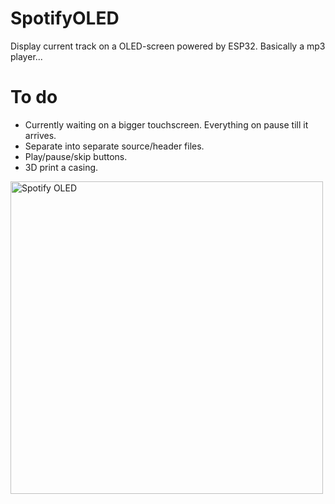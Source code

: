 # SpotifyOLED
Display current track on a OLED-screen powered by ESP32.
Basically a mp3 player...

# To do
- Currently waiting on a bigger touchscreen. Everything on pause till it arrives.
- Separate into separate source/header files. 
- Play/pause/skip buttons.
- 3D print a casing.

<img src="https://github.com/user-attachments/assets/bc70c3f9-0716-47cb-994f-8ba69640b0f6" alt="Spotify OLED" width="500">

